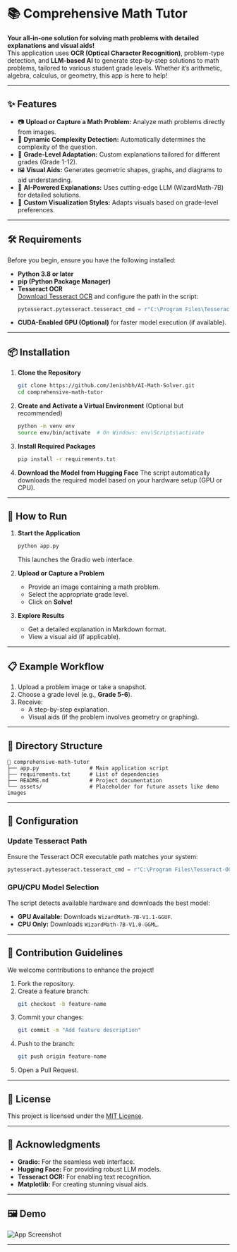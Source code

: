 # 📚 Comprehensive Math Tutor

**Your all-in-one solution for solving math problems with detailed explanations and visual aids!**  
This application uses **OCR (Optical Character Recognition)**, problem-type detection, and **LLM-based AI** to generate step-by-step solutions to math problems, tailored to various student grade levels. Whether it’s arithmetic, algebra, calculus, or geometry, this app is here to help!

---

## ✨ Features

- 📷 **Upload or Capture a Math Problem:** Analyze math problems directly from images.
- 🧠 **Dynamic Complexity Detection:** Automatically determines the complexity of the question.
- 🏫 **Grade-Level Adaptation:** Custom explanations tailored for different grades (Grade 1-12).
- 🖼️ **Visual Aids:** Generates geometric shapes, graphs, and diagrams to aid understanding.
- 🤖 **AI-Powered Explanations:** Uses cutting-edge LLM (WizardMath-7B) for detailed solutions.
- 🎨 **Custom Visualization Styles:** Adapts visuals based on grade-level preferences.

---

## 🛠️ Requirements

Before you begin, ensure you have the following installed:

- **Python 3.8 or later**
- **pip (Python Package Manager)**
- **Tesseract OCR**  
  [Download Tesseract OCR](https://github.com/tesseract-ocr/tesseract) and configure the path in the script:
  ```python
  pytesseract.pytesseract.tesseract_cmd = r"C:\Program Files\Tesseract-OCR\tesseract.exe"
  ```
- **CUDA-Enabled GPU (Optional)** for faster model execution (if available).

---

## 📦 Installation

1. **Clone the Repository**
   ```bash
   git clone https://github.com/Jenishbh/AI-Math-Solver.git
   cd comprehensive-math-tutor
   ```

2. **Create and Activate a Virtual Environment** (Optional but recommended)
   ```bash
   python -m venv env
   source env/bin/activate  # On Windows: env\Scripts\activate
   ```

3. **Install Required Packages**
   ```bash
   pip install -r requirements.txt
   ```

4. **Download the Model from Hugging Face**
   The script automatically downloads the required model based on your hardware setup (GPU or CPU).

---

## 🚀 How to Run

1. **Start the Application**
   ```bash
   python app.py
   ```
   This launches the Gradio web interface.

2. **Upload or Capture a Problem**
   - Provide an image containing a math problem.
   - Select the appropriate grade level.
   - Click on **Solve!**

3. **Explore Results**
   - Get a detailed explanation in Markdown format.
   - View a visual aid (if applicable).

---

## 📋 Example Workflow

1. Upload a problem image or take a snapshot.
2. Choose a grade level (e.g., **Grade 5-6**).
3. Receive:
   - A step-by-step explanation.
   - Visual aids (if the problem involves geometry or graphing).

---

## 📂 Directory Structure

```
📁 comprehensive-math-tutor
├── app.py                # Main application script
├── requirements.txt      # List of dependencies
├── README.md             # Project documentation
└── assets/               # Placeholder for future assets like demo images
```

---

## 🔧 Configuration

### Update Tesseract Path
Ensure the Tesseract OCR executable path matches your system:
```python
pytesseract.pytesseract.tesseract_cmd = r"C:\Program Files\Tesseract-OCR\tesseract.exe"
```

### GPU/CPU Model Selection
The script detects available hardware and downloads the best model:
- **GPU Available:** Downloads `WizardMath-7B-V1.1-GGUF`.
- **CPU Only:** Downloads `WizardMath-7B-V1.0-GGML`.

---

## 🤝 Contribution Guidelines

We welcome contributions to enhance the project!  
1. Fork the repository.
2. Create a feature branch:
   ```bash
   git checkout -b feature-name
   ```
3. Commit your changes:
   ```bash
   git commit -m "Add feature description"
   ```
4. Push to the branch:
   ```bash
   git push origin feature-name
   ```
5. Open a Pull Request.

---

## 📜 License

This project is licensed under the [MIT License](LICENSE).

---

## 🎉 Acknowledgments

- **Gradio:** For the seamless web interface.
- **Hugging Face:** For providing robust LLM models.
- **Tesseract OCR:** For enabling text recognition.
- **Matplotlib:** For creating stunning visual aids.

---

## 🖼️ Demo

![App Screenshot](assets/demo-screenshot.png)

---
